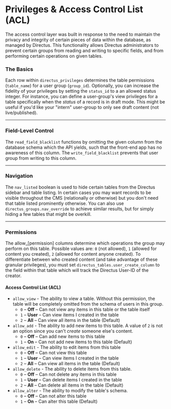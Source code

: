 # Privileges & Access Control List (ACL)

The access control layer was built in response to the need to maintain the privacy and integrity of certain pieces of data within the database, as managed by Directus. This functionality allows Directus administrators to prevent certain groups from reading and writing to specific fields, and from performing certain operations on given tables. 

### The Basics
Each row within `directus_privileges` determines the table permissions (`table_name`) for a user group (`group_id`). Optionally, you can increase the fidelity of your privileges by setting the `status_id` to a an allowed status integer. For instance, you can define a user-group's view privileges for a table specifically  when the _status_ of a record is in draft mode. This might be useful if you'd like your "intern" user-group to only see draft content (not live/published).

----------

### Field-Level Control
The `read_field_blacklist` functions by omitting the given column from the database schema which the API yields, such that the front-end app has no awareness of this column. The `write_field_blacklist` prevents that user group from writing to this column.

----------

### Navigation
The `nav_listed` boolean is used to hide certain tables from the Directus sidebar and table listing. In certain cases you may want records to be visible throughout the CMS (relationally or otherwise) but you don't need that table listed prominently otherwise. You can also use `directus_groups.nav_override` to achieve similar results, but for simply hiding a few tables that might be overkill.

----------

### Permissions
The allow_[permission] columns determine which operations the group may perform on this table. Possible values are: `0` (not allowed), `1` (allowed for content you created), `2` (allowed for content anyone created). To differentiate between who created content (and take advantage of these granular privileges), you must set `directus_tables.user_create_column` to the field within that table which will track the Directus User-ID of the creator.

#### Access Control List (ACL)
* `allow_view` - The ability to view a table. Without this permission, the table will be completely omitted from the schema of users in this group.
  * `0` – **Off** – Can not view any items in this table or the table itself
  * `1` – **User** – Can view items I created in the table
  * `2` – **All** – Can view all items in the table (Default)
* `allow_add` - The ability to add new items to this table. A value of `2` is not an option since you can't _create_ someone else's content.
  * `0` – **Off** – Can add new items to this table
  * `1` – **On** – Can not add new items to this table (Default)
* `allow_edit` - The ability to edit items from this table
  * `0` – **Off** – Can not view this table
  * `1` – **User** – Can view items I created in the table
  * `2` – **All** – Can view all items in the table (Default)
* `allow_delete` - The ability to delete items from this table. 
  * `0` – **Off** – Can not delete any items in this table
  * `1` – **User** – Can delete items I created in the table
  * `2` – **All** – Can delete all items in the table (Default)
* `allow_alter` - The ability to modify the table's schema.
  * `0` – **Off** – Can not alter this table
  * `1` – **On** – Can alter this table (Default)
